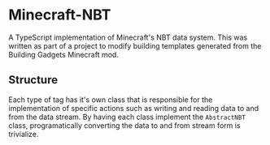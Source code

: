 # Minecraft-NBT
 
A TypeScript implementation of Minecraft's NBT data system. This was written as part of a project to modify building templates generated from the Building Gadgets Minecraft mod.

## Structure

Each type of tag has it's own class that is responsible for the implementation of specific actions such as writing and reading data to and from the data stream. By having each class implement the `AbstractNBT` class, programatically converting the data to and from stream form is trivialize.
